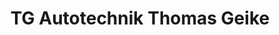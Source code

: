---
title: "TG Autotechnik Thomas Geike"
url: /lieberose/tg-autotechnik-thomas-geike/
shop: Autowerkstatt
---